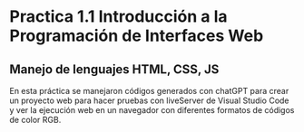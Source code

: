 # Practica 1.1 Introducción a la Programación de Interfaces Web 

## Manejo de lenguajes HTML, CSS, JS 

En esta práctica se manejaron códigos generados con chatGPT para crear un proyecto web para hacer pruebas con liveServer de Visual Studio Code y ver la ejecución web en un navegador con diferentes formatos de códigos de color RGB.
